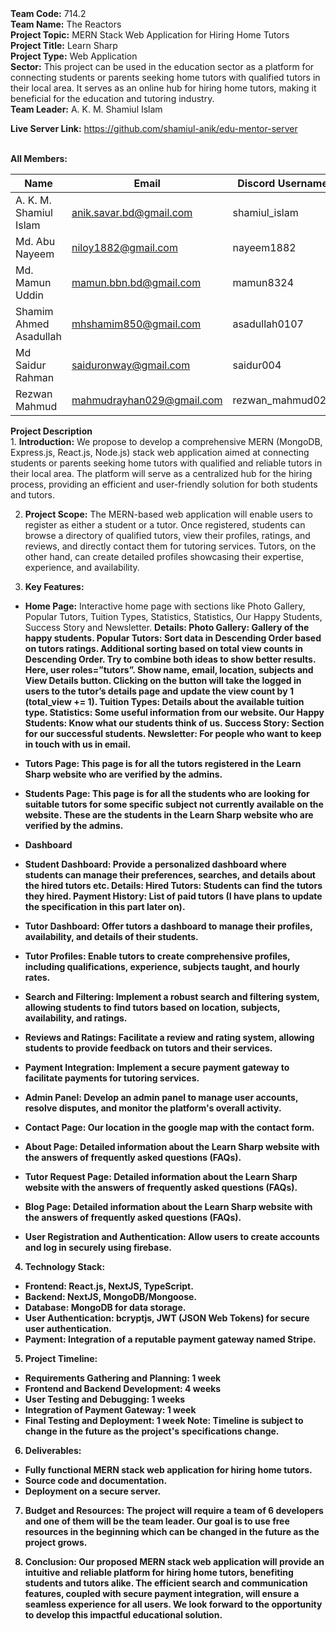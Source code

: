 <div><strong>Team Code:</strong> 714.2</div>
<div><strong>Team Name:</strong> The Reactors</div>
<div><strong>Project Topic:</strong> MERN Stack Web Application for Hiring Home Tutors</div>
<div><strong>Project Title:</strong> Learn Sharp </div>
<div><strong>Project Type:</strong> Web Application</div>
<div><strong>Sector:</strong> This project can be used in the education sector as a platform for connecting students or parents seeking home tutors with qualified tutors in their local area. It serves as an online hub for hiring home tutors, making it beneficial for the education and tutoring industry.</div>
<div><strong>Team Leader:</strong> A. K. M. Shamiul Islam</div>

<strong>Live Server Link:</strong> https://github.com/shamiul-anik/edu-mentor-server

</br>
<div><strong>All Members:</strong></div>
<!-- <ol>
  <li>A. K. M. Shamiul Islam</li>
  <li>Md. Abu Nayeem</li>
  <li>Md. Mamun Uddin</li>
  <li>Shamim Ahmed Asadullah</li>
  <li>Md Saidur Rahman</li>
  <li>Rezwan Mahmud</li>
</ol> -->

| Name    | Email | Discord Username |
| -------- | ------- | ------- |
| A. K. M. Shamiul Islam  | anik.savar.bd@gmail.com | shamiul_islam |
| Md. Abu Nayeem  | niloy1882@gmail.com | nayeem1882 |
| Md. Mamun Uddin  | mamun.bbn.bd@gmail.com | mamun8324 |
| Shamim Ahmed Asadullah  | mhshamim850@gmail.com | asadullah0107 |
| Md Saidur Rahman  | saiduronway@gmail.com | saidur004 |
| Rezwan Mahmud  | mahmudrayhan029@gmail.com | rezwan_mahmud029 |


<div><strong>Project Description</strong></div>
1. <strong>Introduction:</strong>
We propose to develop a comprehensive MERN (MongoDB, Express.js, React.js, Node.js) stack web application aimed at connecting students or parents seeking home tutors with qualified and reliable tutors in their local area. The platform will serve as a centralized hub for the hiring process, providing an efficient and user-friendly solution for both students and tutors.

2. <strong>Project Scope:</strong>
The MERN-based web application will enable users to register as either a student or a tutor. Once registered, students can browse a directory of qualified tutors, view their profiles, ratings, and reviews, and directly contact them for tutoring services. Tutors, on the other hand, can create detailed profiles showcasing their expertise, experience, and availability.

3. <strong>Key Features:</strong>
- <strong>Home Page:</strong> Interactive home page with sections like Photo Gallery, Popular Tutors, Tuition Types, Statistics, Statistics, Our Happy Students, Success Story and Newsletter.
<strong>Details:
<strong>Photo Gallery:</strong> Gallery of the happy students.
<strong>Popular Tutors:</strong> Sort data in Descending Order based on tutors ratings. Additional sorting based on total view counts in Descending Order. Try to combine both ideas to show better results.
Here, user roles=”tutors”. Show name, email, location, subjects and View Details button.
Clicking on the button will take the logged in users to the tutor’s details page and update the view count by 1 (total_view += 1). 
<strong>Tuition Types:</strong> Details about the available tuition type.
<strong>Statistics:</strong> Some useful information from our website.
<strong>Our Happy Students:</strong> Know what our students think of us.
<strong>Success Story:</strong> Section for our successful students.
<strong>Newsletter:</strong> For people who want to keep in touch with us in email.
- <strong>Tutors Page:</strong> This page is for all the tutors registered in the Learn Sharp  website who are verified by the admins.
- <strong>Students Page:</strong> This page is for all the students who are looking for suitable tutors for some specific subject not currently available on the website. These are the students in the Learn Sharp  website who are verified by the admins.
- <strong>Dashboard
- <strong>Student Dashboard:</strong> Provide a personalized dashboard where students can manage their preferences, searches, and details about the hired tutors etc.
<strong>Details:</strong>
<strong>Hired Tutors:</strong> Students can find the tutors they hired.
<strong>Payment History:</strong> List of paid tutors (I have plans to update the specification in this part later on).

- <strong>Tutor Dashboard:</strong> Offer tutors a dashboard to manage their profiles, availability, and details of their students.
- <strong>Tutor Profiles:</strong> Enable tutors to create comprehensive profiles, including qualifications, experience, subjects taught, and hourly rates.
- <strong>Search and Filtering:</strong> Implement a robust search and filtering system, allowing students to find tutors based on location, subjects, availability, and ratings.
- <strong>Reviews and Ratings:</strong> Facilitate a review and rating system, allowing students to provide feedback on tutors and their services.
- <strong>Payment Integration:</strong> Implement a secure payment gateway to facilitate payments for tutoring services.
- <strong>Admin Panel:</strong> Develop an admin panel to manage user accounts, resolve disputes, and monitor the platform's overall activity.
- <strong>Contact Page:</strong> Our location in the google map with the contact form.
- <strong>About Page:</strong> Detailed information about the Learn Sharp  website with the answers of frequently asked questions (FAQs).
- <strong>Tutor Request Page:</strong> Detailed information about the Learn Sharp  website with the answers of frequently asked questions (FAQs).
- <strong>Blog Page:</strong> Detailed information about the Learn Sharp  website with the answers of frequently asked questions (FAQs).
- <strong>User Registration and Authentication:</strong> Allow users to create accounts and log in securely using firebase.

4. <strong>Technology Stack:</strong>
- <strong>Frontend:</strong> React.js, NextJS, TypeScript.
- <strong>Backend:</strong> NextJS, MongoDB/Mongoose.
- <strong>Database:</strong> MongoDB for data storage.
- <strong>User Authentication:</strong> bcryptjs, JWT (JSON Web Tokens) for secure user authentication.
- <strong>Payment:</strong> Integration of a reputable payment gateway named Stripe.

5. <strong>Project Timeline:</strong>
- <strong>Requirements Gathering and Planning:</strong> 1 week
- <strong>Frontend and Backend Development:</strong> 4 weeks
- <strong>User Testing and Debugging:</strong> 1 weeks
- <strong>Integration of Payment Gateway:</strong> 1 week
- <strong>Final Testing and Deployment:</strong> 1 week
<strong>Note: Timeline is subject to change in the future as the project's specifications change.

6. <strong>Deliverables:</strong>
- Fully functional MERN stack web application for hiring home tutors.
- Source code and documentation.
- Deployment on a secure server.

7. <strong>Budget and Resources:</strong>
The project will require a team of 6 developers and one of them will be the team leader. Our goal is to use free resources in the beginning which can be changed in the future as the project grows.

8. <strong>Conclusion:</strong>
Our proposed MERN stack web application will provide an intuitive and reliable platform for hiring home tutors, benefiting students and tutors alike. The efficient search and communication features, coupled with secure payment integration, will ensure a seamless experience for all users. We look forward to the opportunity to develop this impactful educational solution.
